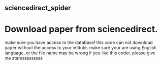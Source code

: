 ## sciencedirect_spider
# Download paper from sciencedirect.
make sure you have access to the database! this code can not download paper without the access to your intitute.
make sure your are using English language, or the file name may be wrong
if you like this coder, please give me starssssssssss
